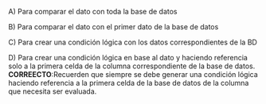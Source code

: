 A) Para comparar el dato con toda la base de datos
	
B) Para comparar el dato con el primer dato de la base de datos
	
C) Para crear una condición lógica con los datos correspondientes de la BD 

D) Para crear una condición lógica en base al dato y haciendo referencia solo a la primera celda de la columna correspondiente de la base de datos.
	**CORREECTO**:Recuerden que siempre se debe generar una condición lógica haciendo referencia a la primera celda de la base de datos de la columna que necesita ser evaluada.
